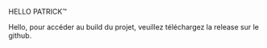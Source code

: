 HELLO PATRICK™

Hello, pour accéder au build du projet, veuillez téléchargez la release sur le github.
